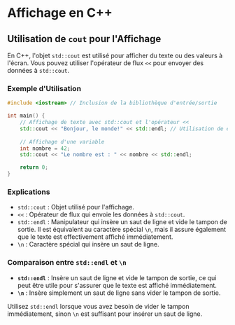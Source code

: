 # Affichage en C++

## Utilisation de `cout` pour l'Affichage

En C++, l'objet `std::cout` est utilisé pour afficher du texte ou des valeurs à l'écran. Vous pouvez utiliser l'opérateur de flux `<<` pour envoyer des données à `std::cout`.

### Exemple d'Utilisation

```cpp
#include <iostream> // Inclusion de la bibliothèque d'entrée/sortie

int main() {
    // Affichage de texte avec std::cout et l'opérateur <<
    std::cout << "Bonjour, le monde!" << std::endl; // Utilisation de endl pour ajouter une nouvelle ligne
    
    // Affichage d'une variable
    int nombre = 42;
    std::cout << "Le nombre est : " << nombre << std::endl;

    return 0;
}
```

### Explications

- `std::cout` : Objet utilisé pour l'affichage.
- `<<` : Opérateur de flux qui envoie les données à `std::cout`.
- `std::endl` : Manipulateur qui insère un saut de ligne et vide le tampon de sortie. Il est équivalent au caractère spécial `\n`, mais il assure également que le texte est effectivement affiché immédiatement.
- `\n` : Caractère spécial qui insère un saut de ligne.

### Comparaison entre `std::endl` et `\n`

- **`std::endl`** : Insère un saut de ligne et vide le tampon de sortie, ce qui peut être utile pour s'assurer que le texte est affiché immédiatement.
- **`\n`** : Insère simplement un saut de ligne sans vider le tampon de sortie.

Utilisez `std::endl` lorsque vous avez besoin de vider le tampon immédiatement, sinon `\n` est suffisant pour insérer un saut de ligne.
```